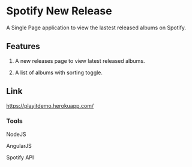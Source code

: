 

# Spotify New Release

A Single Page application to view the lastest released albums on Spotify.

## Features
1. A new releases page to view latest released albums.

2. A list of albums with sorting toggle.

## Link
https://playitdemo.herokuapp.com/

### Tools

NodeJS

AngularJS

Spotify API
